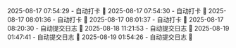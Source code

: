 2025-08-17 07:54:29 - 自动打卡 🌱
2025-08-17 07:54:30 - 自动打卡 🌱
2025-08-17 08:01:36 - 自动打卡 🌱
2025-08-17 08:01:37 - 自动打卡 🌱
2025-08-17 08:20:30 - 自动提交日志 🌱
2025-08-18 11:21:53 - 自动提交日志 🌱
2025-08-19 01:47:41 - 自动提交日志 🌱
2025-08-19 01:54:26 - 自动提交日志 🌱
